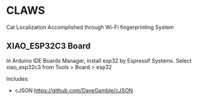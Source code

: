 # CLAWS
Cat Localization Accomplished through Wi-Fi fingerprinting System

## XIAO_ESP32C3 Board 
In Arduino IDE Boards Manager, install esp32 by Espressif Systems. Select xiao_esp32c3 from Tools > Board > esp32

Includes:
  - cJSON https://github.com/DaveGamble/cJSON
